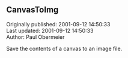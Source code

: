 ## CanvasToImg  
Originally published: 2001-09-12 14:50:33  
Last updated: 2001-09-12 14:50:33  
Author: Paul Obermeier  
  
Save the contents of a canvas to an image file.